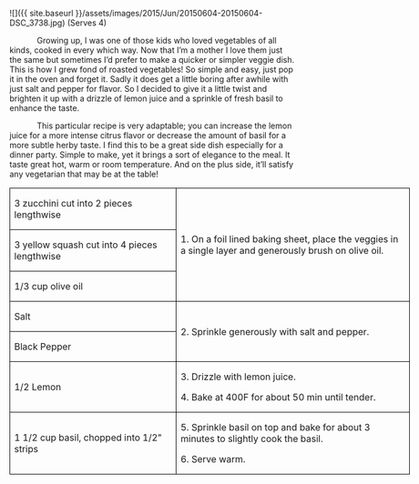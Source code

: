 ![]({{ site.baseurl }}/assets/images/2015/Jun/20150604-20150604-DSC_3738.jpg)
(Serves 4)

<p style='text-indent:.5in'>Growing
up, I was one of those kids who loved vegetables of all kinds, cooked in every
which way. Now that I’m a mother I love them just the same but sometimes I’d
prefer to make a quicker or simpler veggie dish. This is how I grew fond of roasted
vegetables! So simple and easy, just pop it in the oven and forget it. Sadly it
does get a little boring after awhile with just salt and pepper for flavor. So
I decided to give it a little twist and brighten it up with a drizzle of lemon
juice and a sprinkle of fresh basil to enhance the taste. </p>

<p style='text-indent:.5in'>This
particular recipe is very adaptable; you can increase the lemon juice for a
more intense citrus flavor or decrease the amount of basil for a more subtle
herby taste. I find this to be a great side dish especially for a dinner party.
Simple to make, yet it brings a sort of elegance to the meal. It taste great
hot, warm or room temperature. And on the plus side, it’ll satisfy any vegetarian
that may be at the table!</p>

<table class=MsoTableGrid border=1 cellspacing=0 cellpadding=0 width=527
 style='width:527.05pt;border-collapse:collapse;border:none'>
 <tr style='height:22.35pt'>
  <td width=217 style='width:216.9pt;border:solid windowtext 1.0pt;padding:
  0in 5.4pt 0in 5.4pt;height:22.35pt'>
  <p>3 zucchini cut into 2
  pieces lengthwise</p>
  </td>
  <td width=310 rowspan=3 style='width:310.15pt;border:solid windowtext 1.0pt;
  border-left:none;padding:0in 5.4pt 0in 5.4pt;height:22.35pt'>
  <p>1. On a foil lined baking
  sheet, place the veggies in a single layer and generously brush on olive oil.</p>
  </td>
 </tr>
 <tr style='height:22.3pt'>
  <td width=217 style='width:216.9pt;border:solid windowtext 1.0pt;border-top:
  none;padding:0in 5.4pt 0in 5.4pt;height:22.3pt'>
  <p>3 yellow squash cut into 4
  pieces lengthwise</p>
  </td>
 </tr>
 <tr style='height:22.3pt'>
  <td width=217 style='width:216.9pt;border:solid windowtext 1.0pt;border-top:
  none;padding:0in 5.4pt 0in 5.4pt;height:22.3pt'>
  <p>1/3 cup olive oil</p>
  </td>
 </tr>
 <tr style='height:22.3pt'>
  <td width=217 style='width:216.9pt;border:solid windowtext 1.0pt;border-top:
  none;padding:0in 5.4pt 0in 5.4pt;height:22.3pt'>
  <p>Salt</p>
  </td>
  <td width=310 rowspan=2 style='width:310.15pt;border-top:none;border-left:
  none;border-bottom:solid windowtext 1.0pt;border-right:solid windowtext 1.0pt;
  padding:0in 5.4pt 0in 5.4pt;height:22.3pt'>
  <p>2. Sprinkle generously
  with salt and pepper.</p>
  </td>
 </tr>
 <tr style='height:22.3pt'>
  <td width=217 style='width:216.9pt;border:solid windowtext 1.0pt;border-top:
  none;padding:0in 5.4pt 0in 5.4pt;height:22.3pt'>
  <p>Black Pepper</p>
  </td>
 </tr>
 <tr style='height:22.3pt'>
  <td width=217 style='width:216.9pt;border:solid windowtext 1.0pt;border-top:
  none;padding:0in 5.4pt 0in 5.4pt;height:22.3pt'>
  <p>1/2 Lemon</p>
  </td>
  <td width=310 style='width:310.15pt;border-top:none;border-left:none;
  border-bottom:solid windowtext 1.0pt;border-right:solid windowtext 1.0pt;
  padding:0in 5.4pt 0in 5.4pt;height:22.3pt'>
  <p>3. Drizzle with lemon
  juice.</p>
  <p>4. Bake at 400F for about
  50 min until tender.</p>
  </td>
 </tr>
 <tr style='height:22.3pt'>
  <td width=217 style='width:216.9pt;border:solid windowtext 1.0pt;border-top:
  none;padding:0in 5.4pt 0in 5.4pt;height:22.3pt'>
  <p>1 1/2 cup basil, chopped into
  1/2" strips </p>
  </td>
  <td width=310 style='width:310.15pt;border-top:none;border-left:none;
  border-bottom:solid windowtext 1.0pt;border-right:solid windowtext 1.0pt;
  padding:0in 5.4pt 0in 5.4pt;height:22.3pt'>
  <p>5. Sprinkle basil on top
  and bake for about 3 minutes to slightly cook the basil.</p>
  <p>6. Serve warm.</p>
  </td>
 </tr>
</table>